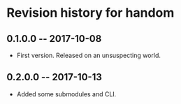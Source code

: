 # Revision history for handom

## 0.1.0.0 -- 2017-10-08

* First version. Released on an unsuspecting world.

## 0.2.0.0 -- 2017-10-13

* Added some submodules and CLI.
